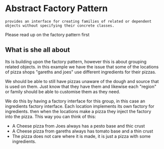 # Abstract Factory Pattern

`provides an interface for creating families of related or dependent objects without specifying their concrete classes.`

Please read up on the factory pattern first

## What is she all about

Its is building upon the factory pattern, however this is about grouping related objects. in this example we have the issue that some of the locations of pizza shops "gareths and joes" use different ingredients for their pizzas.

We should be able to still have pizzas unaware of the dough and source that is used on them. Just know that they have them and likewise each "region" or family should be able to customise them as they need.

We do this by having a factory interface for this group, in this case an ingredients factory interface. Each location implements its own factory for ingredients. then
when the locations make a pizza they inject the factory into the pizza. This way you can think of this:

- A Cheese pizza from Joes always has a pesto base and thic crust
- A Cheese pizza from gareths always has tomato base and a thin crust
- The pizza does not care where it is made, it is just a pizza with some ingredients.
